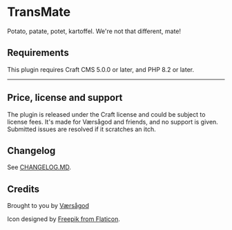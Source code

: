 # TransMate

Potato, patate, potet, kartoffel. We're not that different, mate!

## Requirements

This plugin requires Craft CMS 5.0.0 or later, and PHP 8.2 or later.

---

## Price, license and support

The plugin is released under the Craft license and could be subject to license fees. 
It's made for Værsågod and friends, and no support is given. Submitted issues are resolved if it scratches an itch. 

## Changelog

See [CHANGELOG.MD](https://raw.githubusercontent.com/vaersaagod/transmate/master/CHANGELOG.md).

## Credits

Brought to you by [Værsågod](https://www.vaersaagod.no)

Icon designed by [Freepik from Flaticon](https://www.flaticon.com/authors/freepik).
